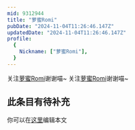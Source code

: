 ```yaml
---
mid: 9312944
title: "萝蜜Romi"
pubDate: "2024-11-04T11:26:46.147Z"
updatedDate: "2024-11-04T11:26:46.147Z"
profile:
  {
    Nickname: ["萝蜜Romi"],
  }
---
```


关注[萝蜜Romi](https://space.bilibili.com/9312944)谢谢喵~ 关注[萝蜜Romi](https://space.bilibili.com/9312944)谢谢喵~

## 此条目有待补充
你可以在[这里](https://github.com/Yuhanawa/VTuber.ICU-Content/edit/master/v/萝蜜Romi/index.md)编辑本文
